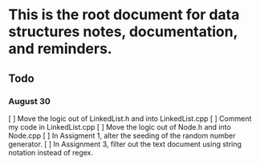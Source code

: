 # This is the root document for data structures notes, documentation, and reminders.

## Todo

### August 30
[ ] Move the logic out of LinkedList.h and into LinkedList.cpp
[ ] Comment my code in LinkedList.cpp
[ ] Move the logic out of Node.h and into Node.cpp
[ ] In Assigment 1, alter the seeding of the random number generator.
[ ] In Assignment 3, filter out the text document using string notation instead of regex.